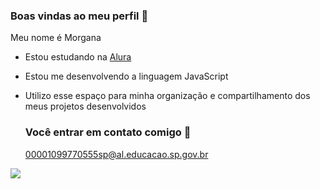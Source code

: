 ### Boas vindas ao meu perfil 👋

Meu nome é Morgana

- Estou estudando na [Alura](https://www.alura.com.br)
- Estou me desenvolvendo a linguagem JavaScript
- Utilizo esse espaço para minha organização e compartilhamento dos meus projetos desenvolvidos

  ### Você entrar em contato comigo 📧

  00001099770555sp@al.educacao.sp.gov.br



![](https://media1.tenor.com/m/JFgPOkw8Od4AAAAC/rain-duck.gif)
